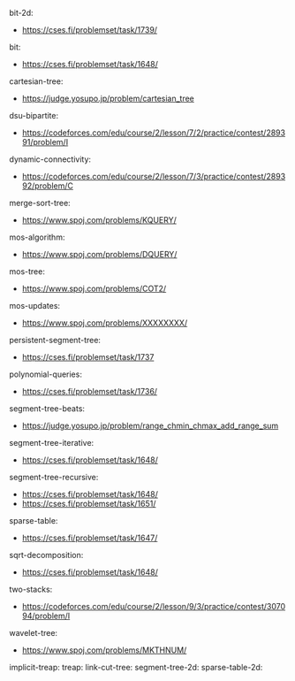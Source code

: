 bit-2d:
- https://cses.fi/problemset/task/1739/

bit:
- https://cses.fi/problemset/task/1648/

cartesian-tree:
- https://judge.yosupo.jp/problem/cartesian_tree

dsu-bipartite:
- https://codeforces.com/edu/course/2/lesson/7/2/practice/contest/289391/problem/I

dynamic-connectivity:
- https://codeforces.com/edu/course/2/lesson/7/3/practice/contest/289392/problem/C

merge-sort-tree:
- https://www.spoj.com/problems/KQUERY/

mos-algorithm:
- https://www.spoj.com/problems/DQUERY/

mos-tree:
- https://www.spoj.com/problems/COT2/

mos-updates:
- https://www.spoj.com/problems/XXXXXXXX/

persistent-segment-tree:
- https://cses.fi/problemset/task/1737

polynomial-queries:
- https://cses.fi/problemset/task/1736/

segment-tree-beats:
- https://judge.yosupo.jp/problem/range_chmin_chmax_add_range_sum 

segment-tree-iterative:
- https://cses.fi/problemset/task/1648/

segment-tree-recursive:
- https://cses.fi/problemset/task/1648/
- https://cses.fi/problemset/task/1651/

sparse-table:
- https://cses.fi/problemset/task/1647/

sqrt-decomposition:
- https://cses.fi/problemset/task/1648/

two-stacks:
- https://codeforces.com/edu/course/2/lesson/9/3/practice/contest/307094/problem/I

wavelet-tree:
- https://www.spoj.com/problems/MKTHNUM/




implicit-treap:
treap:
link-cut-tree:
segment-tree-2d:
sparse-table-2d:
